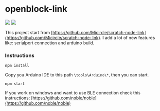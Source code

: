 # openblock-link
![](https://img.shields.io/travis/com/openblockcc/openblock-link) ![](https://img.shields.io/github/license/openblockcc/openblock-link)

This project start from [https://github.com/Micircle/scratch-node-link](https://github.com/Micircle/scratch-node-link). I add a lot of new features like: serialport connection and arduino build.

### Instructions
```bash
npm install
```
Copy you Arduino IDE to this path `\tools\Arduino\*`, then you can start.

```
npm start
```

If you work on windows and want to use BLE connection check this instructions: [https://github.com/noble/noble](https://github.com/noble/noble)

